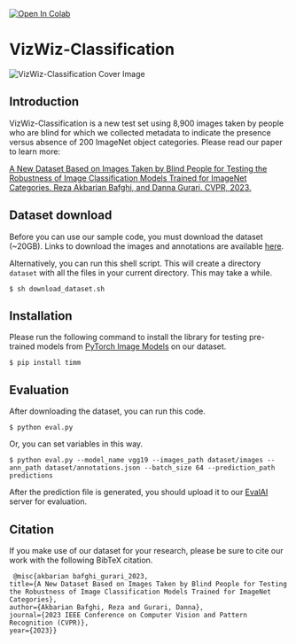 [![Open In Colab](https://colab.research.google.com/assets/colab-badge.svg)](https://colab.research.google.com/github/rezaakb/VizWiz-Classification-Dataset/blob/main/eval.ipynb)

# VizWiz-Classification

![VizWiz-Classification Cover Image](http://drive.google.com/uc?export=view&id=1EyB5mB37DIPbZ-qbHnd3DxxK7_tqiAA3)

## Introduction

VizWiz-Classification is a new test set using 8,900 images taken by people who are blind for which we collected metadata to indicate the presence versus absence of 200 ImageNet object categories. Please read our paper to learn more:

[A New Dataset Based on Images Taken by Blind People for Testing the Robustness of Image Classification Models Trained for ImageNet Categories.
Reza Akbarian Bafghi, and Danna Gurari. CVPR, 2023.](#)


## Dataset download

Before you can use our sample code, you must download the dataset (~20GB). Links to download the images and annotations are available [here](https://vizwiz.org/tasks-and-datasets/image-classification).

Alternatively, you can run this shell script. This will create a directory `dataset` with all the files in your current directory. This may take a while.
```
$ sh download_dataset.sh
```

## Installation

Please run the following command to install the library for testing pre-trained models from [PyTorch Image Models](https://github.com/rwightman/pytorch-image-models) on our dataset.
```
$ pip install timm
```

## Evaluation
After downloading the dataset, you can run this code.

```
$ python eval.py 
```

Or, you can set variables in this way.
```
$ python eval.py --model_name vgg19 --images_path dataset/images --ann_path dataset/annotations.json --batch_size 64 --prediction_path predictions
```

After the prediction file is generated, you should upload it to our [EvalAI](https://eval.ai/web/challenges/challenge-page/1999/overview) server for evaluation.

## Citation

If you make use of our dataset for your research, please be sure to cite our work with the following BibTeX citation.
```
 @misc{akbarian bafghi_gurari_2023,
title={A New Dataset Based on Images Taken by Blind People for Testing the Robustness of Image Classification Models Trained for ImageNet Categories},
author={Akbarian Bafghi, Reza and Gurari, Danna},
journal={2023 IEEE Conference on Computer Vision and Pattern Recognition (CVPR)},
year={2023}} 
```
